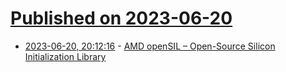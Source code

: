 # [Published on 2023-06-20](index.md)

* [2023-06-20, 20:12:16](https://lobste.rs/s/eu3yz1/amd_opensil_open_source_silicon) - [AMD openSIL – Open-Source Silicon Initialization Library](https://community.amd.com/t5/business/empowering-the-industry-with-open-system-firmware-amd-opensil/ba-p/599644)
